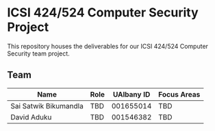 # ICSI 424/524 Computer Security Project

This repository houses the deliverables for our ICSI 424/524 Computer Security team project. 

## Team

| Name | Role | UAlbany ID | Focus Areas |
| --- | --- | --- | --- |
| Sai Satwik Bikumandla | TBD | 001655014 | TBD |
| David Aduku | TBD | 001546382 | TBD |

